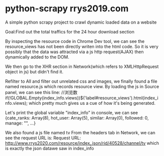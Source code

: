 # python-scrapy rrys2019.com
A simple python scrapy project to crawl dynamic loaded data on a website


Goal:Find out the total traffics for the 24 hour download section


By inspecting the resource code in Chrome Dev tool, we can see the resource_views has not been directly writen into the html code. 
So it is very possibly that the data was attracted via a js http request(AJAX) then dynamically added to the DOM. 


We then go to the XHR section in Network(which refers to XMLHttpRequest object in js) but didn't find it.


Refilter to All and filter out unrelated css and images, we finally found a file named resource.js which records resource view.
By loading the js in Source panel, we can see this line:
//浏览数
  if(!GLOBAL.Empty(index_info.views))$('label#resource_views').html(index_info.views);
which pretty much gives us a cue of how it's being generated.

Let's print the global variable "index_info" in console, we can see
{cate_ranks: Array(8), hot_user: Array(5), similar: Array(0), followed: 0, manage: "", …}


We also found a js file named tv
From the headers tab in Network, we can see the request URL is:
Request URL: http://www.rrys2020.com/resource/index_json/rid/40528/channel/tv
which is exactly the json datawe saw in index_info


